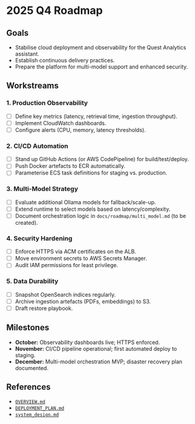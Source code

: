 # 2025 Q4 Roadmap

## Goals
- Stabilise cloud deployment and observability for the Quest Analytics assistant.
- Establish continuous delivery practices.
- Prepare the platform for multi-model support and enhanced security.

## Workstreams

### 1. Production Observability
- [ ] Define key metrics (latency, retrieval time, ingestion throughput).
- [ ] Implement CloudWatch dashboards.
- [ ] Configure alerts (CPU, memory, latency thresholds).

### 2. CI/CD Automation
- [ ] Stand up GitHub Actions (or AWS CodePipeline) for build/test/deploy.
- [ ] Push Docker artefacts to ECR automatically.
- [ ] Parameterise ECS task definitions for staging vs. production.

### 3. Multi-Model Strategy
- [ ] Evaluate additional Ollama models for fallback/scale-up.
- [ ] Extend runtime to select models based on latency/complexity.
- [ ] Document orchestration logic in `docs/roadmap/multi_model.md` (to be created).

### 4. Security Hardening
- [ ] Enforce HTTPS via ACM certificates on the ALB.
- [ ] Move environment secrets to AWS Secrets Manager.
- [ ] Audit IAM permissions for least privilege.

### 5. Data Durability
- [ ] Snapshot OpenSearch indices regularly.
- [ ] Archive ingestion artefacts (PDFs, embeddings) to S3.
- [ ] Draft restore playbook.

## Milestones
- **October:** Observability dashboards live; HTTPS enforced.
- **November:** CI/CD pipeline operational; first automated deploy to staging.
- **December:** Multi-model orchestration MVP; disaster recovery plan documented.

## References
- [`OVERVIEW.md`](OVERVIEW.md)
- [`DEPLOYMENT_PLAN.md`](../DEPLOYMENT_PLAN.md)
- [`system_design.md`](../system_design.md)


